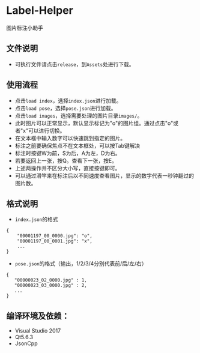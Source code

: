 # Label-Helper
图片标注小助手
## 文件说明
* 可执行文件请点击`release`，到`Assets`处进行下载。
## 使用流程
* 点击`load index`，选择`index.json`进行加载。
* 点击`load pose`，选择`pose.json`进行加载。
* 点击`load images`，选择需要处理的图片目录`images/`。
* 此时图片可以正常显示，默认显示标记为"o"的图片组。通过点击"o"或者"x"可以进行切换。
* 在文本框中输入数字可以快速跳到指定的图片。
* 标注之前要确保焦点不在文本框处，可以按Tab键解决
* 标注时按键W为前，S为后，A为左，D为右。
* 若要返回上一张，按Q。查看下一张，按E。
* 上述两操作并不区分大小写，直接按键即可。
* 可以通过滑竿来在标注后以不同速度查看图片，显示的数字代表一秒钟翻过的图片数。
## 格式说明
* `index.json`的格式
```
{
    "00001197_00_0000.jpg": "o",
    "00001197_00_0001.jpg": "x",
    ...
}
```
* `pose.json`的格式（输出，1/2/3/4分别代表前/后/左/右）
```
{
   "00000023_02_0000.jpg" : 1,
   "00000023_03_0000.jpg" : 2,
   ...
}
```
## 编译环境及依赖：
* Visual Studio 2017
* Qt5.6.3
* JsonCpp